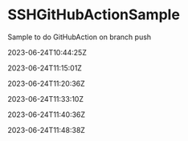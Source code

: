 # SSHGitHubActionSample
Sample to do GitHubAction on branch push

2023-06-24T10:44:25Z

2023-06-24T11:15:01Z

2023-06-24T11:20:36Z

2023-06-24T11:33:10Z

2023-06-24T11:40:36Z

2023-06-24T11:48:38Z
